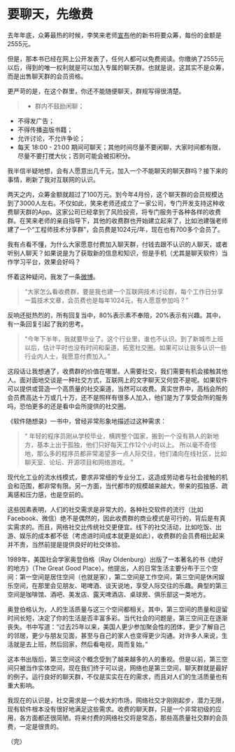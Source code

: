 # 要聊天，先缴费

去年年底，众筹最热的时候，李笑来老师[宣布](http://mp.weixin.qq.com/s?__biz=MzAxNzI4MTMwMw==&mid=400648191&idx=1&sn=2273a7a811c086c776c130d84a2668e3#rd)他的新书将要众筹，每份的金额是2555元。

但是，那本书已经在网上公开发表了，任何人都可以免费阅读。你缴纳了2555元以后，得到的唯一权利就是可以加入专属的聊天群。也就是说，这其实不是众筹，而是出售聊天群的会员资格。

更严苛的是，在这个群里，你还不能随便聊天，群规写得很清楚。

> - 群内不鼓励闲聊；
- 不得发广告；
- 不得传播盗版书籍；
- 允许讨论，不允许争论；
- 每天 18:00 - 21:00 期间可聊天；其他时间尽量不要闲聊，大家时间都有限，尽量不要打搅大伙；否则可能会被扣积分。

我半信半疑地想，会有人愿意出几千元，加入一个不能聊天的聊天群吗？接下来的事情，刷新了我对互联网的认识。

两天之内，众筹金额就超过了100万元。到今年4月份，这个聊天群的会员规模达到了3000人左右。不仅如此，笑来老师还成立了一家公司，专门开发支持这种收费聊天群的App。这家公司已经拿到了风险投资，将专门服务于各种各样的收费群。在笑来老师的亲自指导下，其他的收费群也开始建立起来了，比如池建强老师建了一个“工程师技术分享群”，会员费是1024元/年，现在也有700多个会员了。

我有点看不懂，为什么大家愿意付费加入聊天群，付钱去跟不认识的人聊天，或者听别人聊天？如果说是为了获取新的信息和知识，但是手机（尤其是聊天软件）当作学习平台，效果会好吗？

怀着这种疑问，我发了一条[微博](http://weibo.com/1400854834/DkuXF0U4z?from=page_1005051400854834_profile&wvr=6&mod=weibotime&type=comment)。

> “大家怎么看收费群，要是我也建一个互联网技术讨论群，每个工作日分享一篇技术文章，会员费也是每年1024元，有人愿意参加吗？”

反响还挺热烈的，所有回复当中，80%表示素不奉陪，20%表示有兴趣。其中，有一条回复引起了我的思考。

> “今年下半年，我就要毕业了。这个行业里，谁也不认识。到了新城市上班以后，估计平时也没有时间和渠道，拓宽社交圈。如果可以让我多认识一些行业内人士，我愿意付费加入。”

这段话让我想通了，收费群的价值在哪里。人需要社交，我们需要有机会接触其他人。面对面地交谈是一种社交方式，互联网上的文字聊天又何尝不是呢。如果软件可以提供或营造一个高质量的社交渠道，当然可以收费。真实世界中，高档会所的会员费高达十万或几十万，还不是照样有很多人加入，他们是为了享受会所的服务吗，恐怕更多的还是看中会所提供的社交圈。

《软件随想录》一书中，曾经非常形象地描述过这种需求：

> “ 年轻的程序员刚从学校毕业，横跨整个国家，搬到一个没有熟人的新地方，基本上出于孤独，他们只好每天工作12个小时以上。 所以毫不奇怪地，那么多的程序员都非常渴望多一点人际交往，他们涌向在线社区，比如聊天室、论坛、开源项目和网络游戏。 ”

现代化工业的流水线模式，要求非常细的专业分工，这造成劳动者与社会接触的机会和范围，都非常有限。另一方面，当代都市的规模越来越大，带来的孤独感、疏离感和压力感，也是空前的。

这些因素表明，人们的社交需求是非常大的，各种社交软件的流行（比如Facebook、微信）绝不是偶然的，因此收费群的商业模式是可行的，背后是有真实需求的。而且，网络社交比传统社交更便宜。线下的社交活动，比如吃饭、出游、娱乐的成本都不低（考虑进时间成本就更是如此），收费群的会员费相比起来并不贵，当然前提是提供良好的社交体验。

1989年，美国社会学家奥登伯格（Ray Oldenburg）出版了一本著名的书《绝好的地方》（The Great Good Place）。他提出，人的日常生活主要分布于三个空间：第一空间是居住空间（也就是家），第二空间是工作空间，第三空间是休闲娱乐空间，在那里会见朋友、喝啤酒、谈天说地，享受人际交往的乐趣。典型的第三空间是咖啡馆、酒吧、美发店、露天啤酒店、桌球房、俱乐部这一类地方。

奥登伯格认为，人的生活质量与这三个空间都相关。其中，第三空间的质量和逗留时间长短，决定了你的生活是否丰富多彩。当代社会的问题是，第三空间正在逐渐丧失。书中写道：“过去25年以来，美国人更少参加聚会性的团体，更少了解自己的邻居，更少与朋友见面，甚至与自己的家人也变得更少沟通。对许多人来说，生活就是去上班，然后回家，然后看电视，周而复始。”

这本书出版后，第三空间这个概念受到了越来越多的人的重视。但是以前，第三空间只被当作实体空间，现在我们终于可以说，网络也是第三空间，聊天群就是最好的例子。运行良好的聊天群，不仅是实实在在的需求，而且对人们的生活质量也有重大影响。

我现在的认识是，社交需求是一个极大的市场，网络社交才刚刚起步，潜力无限，现有软件根本没有很好地满足这些需求。收费的聊天群，只是一个非常初级的应用，各方面都还很简陋。将来付费的网络社交将是常态，那些高质量社交群的会员费，一定是很贵的。

（完）
